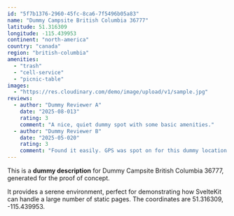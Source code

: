 ```yaml
---
id: "5f7b1376-2960-45fc-8ca6-7f5496b05a83"
name: "Dummy Campsite British Columbia 36777"
latitude: 51.316309
longitude: -115.439953
continent: "north-america"
country: "canada"
region: "british-columbia"
amenities:
  - "trash"
  - "cell-service"
  - "picnic-table"
images:
  - "https://res.cloudinary.com/demo/image/upload/v1/sample.jpg"
reviews:
  - author: "Dummy Reviewer A"
    date: "2025-08-013"
    rating: 3
    comment: "A nice, quiet dummy spot with some basic amenities."
  - author: "Dummy Reviewer B"
    date: "2025-05-020"
    rating: 3
    comment: "Found it easily. GPS was spot on for this dummy location."
---
```


This is a **dummy description** for Dummy Campsite British Columbia 36777, generated for the proof of concept.

It provides a serene environment, perfect for demonstrating how SvelteKit can handle a large number of static pages. The coordinates are 51.316309, -115.439953.
